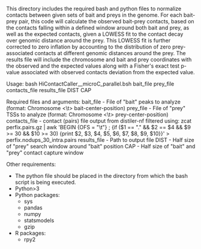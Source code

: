 This directory includes the required bash and python files to normalize contacts between given sets of bait and preys in the genome. 
For each bait-prey pair, this code will calculate the observed bait-prey contacts, based on the contacts falling within a defined window
around both bait and prey, as well as the expected contacts, given a LOWESS fit to the contact decay over genomic distance around the prey.
This LOWESS fit is further corrected to zero inflation by accounting to the distribution of zero prey-associated contacts at different
genomic distances around the prey. The results file will include the chromosome and bait and prey coordinates with the observed and the expected
values along with a Fisher's exact test p-value associated with observed contacts deviation from the expected value.

Usage:
bash HiContactCaller__microC_parallel.bsh bait_file prey_file contacts_file results_file DIST CAP

Required files and arguments:
bait_file - File of "bait" peaks to analyze (format: Chromosome <\t> bait-center-position)
prey_file - File of "prey" TSSs to analyze (format: Chromosome <\t> prey-center-position)
contacts_file - contact (pairs) file output from distiler-nf filtered using: zcat perfix.pairs.gz | awk 'BEGIN {OFS = "\t"} ; {if ($1 == "." && $2 == $4 && $9 >= 30 && $10 >= 30) {print $2, $3, $4, $5, $6, $7, $8, $9, $10}}' > perfix.nodups_30_intra.pairs
results_file - Path to output file
DIST - Half size of "prey" search window around "bait" position
CAP - Half size of "bait" and "prey" contact capture window

Other requirements:
- The python file should be placed in the directory from which the bash script is being executed.
- Python>3
- Python packages:
  * sys
  * pandas
  * numpy
  * statsmodels
  * gzip
- R packages:
  * rpy2
